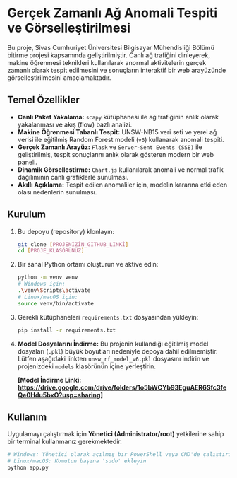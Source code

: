 # Gerçek Zamanlı Ağ Anomali Tespiti ve Görselleştirilmesi

Bu proje, Sivas Cumhuriyet Üniversitesi Bilgisayar Mühendisliği Bölümü bitirme projesi kapsamında geliştirilmiştir. Canlı ağ trafiğini dinleyerek, makine öğrenmesi teknikleri kullanılarak anormal aktivitelerin gerçek zamanlı olarak tespit edilmesini ve sonuçların interaktif bir web arayüzünde görselleştirilmesini amaçlamaktadır.

## Temel Özellikler

- **Canlı Paket Yakalama:** `scapy` kütüphanesi ile ağ trafiğinin anlık olarak yakalanması ve akış (flow) bazlı analizi.
- **Makine Öğrenmesi Tabanlı Tespit:** UNSW-NB15 veri seti ve yerel ağ verisi ile eğitilmiş Random Forest modeli (`v6`) kullanarak anomali tespiti.
- **Gerçek Zamanlı Arayüz:** `Flask` ve `Server-Sent Events (SSE)` ile geliştirilmiş, tespit sonuçlarını anlık olarak gösteren modern bir web paneli.
- **Dinamik Görselleştirme:** `Chart.js` kullanılarak anomali ve normal trafik dağılımının canlı grafiklerle sunulması.
- **Akıllı Açıklama:** Tespit edilen anomaliler için, modelin kararına etki eden olası nedenlerin sunulması.

## Kurulum

1.  Bu depoyu (repository) klonlayın:
    ```bash
    git clone [PROJENİZİN_GITHUB_LINKİ]
    cd [PROJE_KLASÖRÜNÜZ]
    ```
2.  Bir sanal Python ortamı oluşturun ve aktive edin:
    ```bash
    python -m venv venv
    # Windows için:
    .\venv\Scripts\activate
    # Linux/macOS için:
    source venv/bin/activate
    ```
3.  Gerekli kütüphaneleri `requirements.txt` dosyasından yükleyin:
    ```bash
    pip install -r requirements.txt
    ```
4.  **Model Dosyalarını İndirme:** Bu projenin kullandığı eğitilmiş model dosyaları (`.pkl`) büyük boyutları nedeniyle depoya dahil edilmemiştir. Lütfen aşağıdaki linkten `unsw_rf_model_v6.pkl` dosyasını indirin ve projenizdeki `models` klasörünün içine yerleştirin.
    
    **[Model İndirme Linki: https://drive.google.com/drive/folders/1o5bWCYb93EguAER6Sfc3feQe0Hdu5bxO?usp=sharing]**

## Kullanım

Uygulamayı çalıştırmak için **Yönetici (Administrator/root)** yetkilerine sahip bir terminal kullanmanız gerekmektedir.

```bash
# Windows: Yönetici olarak açılmış bir PowerShell veya CMD'de çalıştırın
# Linux/macOS: Komutun başına 'sudo' ekleyin
python app.py